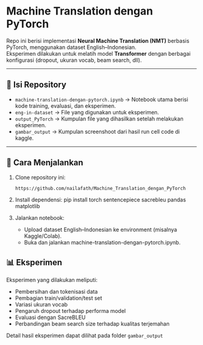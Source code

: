 # Machine Translation dengan PyTorch

Repo ini berisi implementasi **Neural Machine Translation (NMT)** berbasis PyTorch, menggunakan dataset English–Indonesian.  
Eksperimen dilakukan untuk melatih model **Transformer** dengan berbagai konfigurasi (dropout, ukuran vocab, beam search, dll).

---

## 📂 Isi Repository
- `machine-translation-dengan-pytorch.ipynb` → Notebook utama berisi kode training, evaluasi, dan eksperimen.  
- `eng-in-dataset` → File yang digunakan untuk eksperimen.
- `output_PyTorch` → Kumpulan file yang dihasilkan setelah melakukan eksperimen.
- `gambar_output` → Kumpulan screenshoot dari hasil run cell code di kaggle.

---

## 🚀 Cara Menjalankan
1. Clone repository ini:
   ```bash
   https://github.com/nailafath/Machine_Translation_dengan_PyTorch

2. Install dependensi:
   pip install torch sentencepiece sacrebleu pandas matplotlib

3. Jalankan notebook:
   - Upload dataset English–Indonesian ke environment (misalnya Kaggle/Colab).
   - Buka dan jalankan machine-translation-dengan-pytorch.ipynb.

## 📊 Eksperimen
Eksperimen yang dilakukan meliputi:
- Pembersihan dan tokenisasi data
- Pembagian train/validation/test set
- Variasi ukuran vocab
- Pengaruh dropout terhadap performa model
- Evaluasi dengan SacreBLEU
- Perbandingan beam search size terhadap kualitas terjemahan

Detail hasil eksperimen dapat dilihat pada folder `gambar_output`

